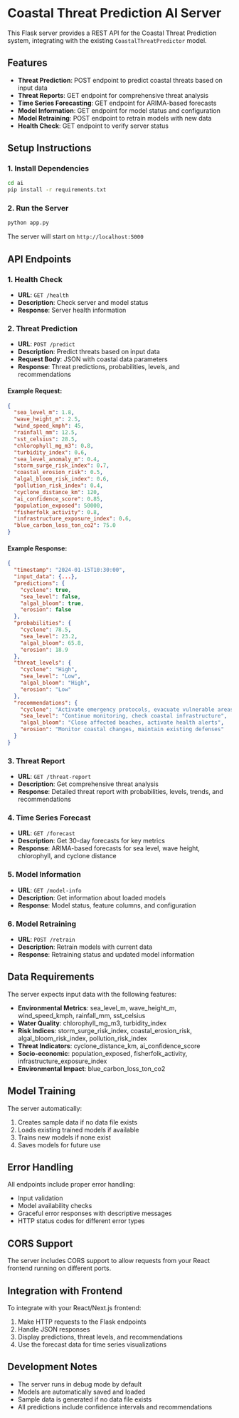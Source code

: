 # Coastal Threat Prediction AI Server

This Flask server provides a REST API for the Coastal Threat Prediction system, integrating with the existing `CoastalThreatPredictor` model.

## Features

- **Threat Prediction**: POST endpoint to predict coastal threats based on input data
- **Threat Reports**: GET endpoint for comprehensive threat analysis
- **Time Series Forecasting**: GET endpoint for ARIMA-based forecasts
- **Model Information**: GET endpoint for model status and configuration
- **Model Retraining**: POST endpoint to retrain models with new data
- **Health Check**: GET endpoint to verify server status

## Setup Instructions

### 1. Install Dependencies

```bash
cd ai
pip install -r requirements.txt
```

### 2. Run the Server

```bash
python app.py
```

The server will start on `http://localhost:5000`

## API Endpoints

### 1. Health Check
- **URL**: `GET /health`
- **Description**: Check server and model status
- **Response**: Server health information

### 2. Threat Prediction
- **URL**: `POST /predict`
- **Description**: Predict threats based on input data
- **Request Body**: JSON with coastal data parameters
- **Response**: Threat predictions, probabilities, levels, and recommendations

#### Example Request:
```json
{
  "sea_level_m": 1.8,
  "wave_height_m": 2.5,
  "wind_speed_kmph": 45,
  "rainfall_mm": 12.5,
  "sst_celsius": 28.5,
  "chlorophyll_mg_m3": 0.8,
  "turbidity_index": 0.6,
  "sea_level_anomaly_m": 0.4,
  "storm_surge_risk_index": 0.7,
  "coastal_erosion_risk": 0.5,
  "algal_bloom_risk_index": 0.6,
  "pollution_risk_index": 0.4,
  "cyclone_distance_km": 120,
  "ai_confidence_score": 0.85,
  "population_exposed": 50000,
  "fisherfolk_activity": 0.8,
  "infrastructure_exposure_index": 0.6,
  "blue_carbon_loss_ton_co2": 75.0
}
```

#### Example Response:
```json
{
  "timestamp": "2024-01-15T10:30:00",
  "input_data": {...},
  "predictions": {
    "cyclone": true,
    "sea_level": false,
    "algal_bloom": true,
    "erosion": false
  },
  "probabilities": {
    "cyclone": 78.5,
    "sea_level": 23.2,
    "algal_bloom": 65.8,
    "erosion": 18.9
  },
  "threat_levels": {
    "cyclone": "High",
    "sea_level": "Low",
    "algal_bloom": "High",
    "erosion": "Low"
  },
  "recommendations": {
    "cyclone": "Activate emergency protocols, evacuate vulnerable areas",
    "sea_level": "Continue monitoring, check coastal infrastructure",
    "algal_bloom": "Close affected beaches, activate health alerts",
    "erosion": "Monitor coastal changes, maintain existing defenses"
  }
}
```

### 3. Threat Report
- **URL**: `GET /threat-report`
- **Description**: Get comprehensive threat analysis
- **Response**: Detailed threat report with probabilities, levels, trends, and recommendations

### 4. Time Series Forecast
- **URL**: `GET /forecast`
- **Description**: Get 30-day forecasts for key metrics
- **Response**: ARIMA-based forecasts for sea level, wave height, chlorophyll, and cyclone distance

### 5. Model Information
- **URL**: `GET /model-info`
- **Description**: Get information about loaded models
- **Response**: Model status, feature columns, and configuration

### 6. Model Retraining
- **URL**: `POST /retrain`
- **Description**: Retrain models with current data
- **Response**: Retraining status and updated model information

## Data Requirements

The server expects input data with the following features:

- **Environmental Metrics**: sea_level_m, wave_height_m, wind_speed_kmph, rainfall_mm, sst_celsius
- **Water Quality**: chlorophyll_mg_m3, turbidity_index
- **Risk Indices**: storm_surge_risk_index, coastal_erosion_risk, algal_bloom_risk_index, pollution_risk_index
- **Threat Indicators**: cyclone_distance_km, ai_confidence_score
- **Socio-economic**: population_exposed, fisherfolk_activity, infrastructure_exposure_index
- **Environmental Impact**: blue_carbon_loss_ton_co2

## Model Training

The server automatically:
1. Creates sample data if no data file exists
2. Loads existing trained models if available
3. Trains new models if none exist
4. Saves models for future use

## Error Handling

All endpoints include proper error handling:
- Input validation
- Model availability checks
- Graceful error responses with descriptive messages
- HTTP status codes for different error types

## CORS Support

The server includes CORS support to allow requests from your React frontend running on different ports.

## Integration with Frontend

To integrate with your React/Next.js frontend:

1. Make HTTP requests to the Flask endpoints
2. Handle JSON responses
3. Display predictions, threat levels, and recommendations
4. Use the forecast data for time series visualizations

## Development Notes

- The server runs in debug mode by default
- Models are automatically saved and loaded
- Sample data is generated if no data file exists
- All predictions include confidence intervals and recommendations
